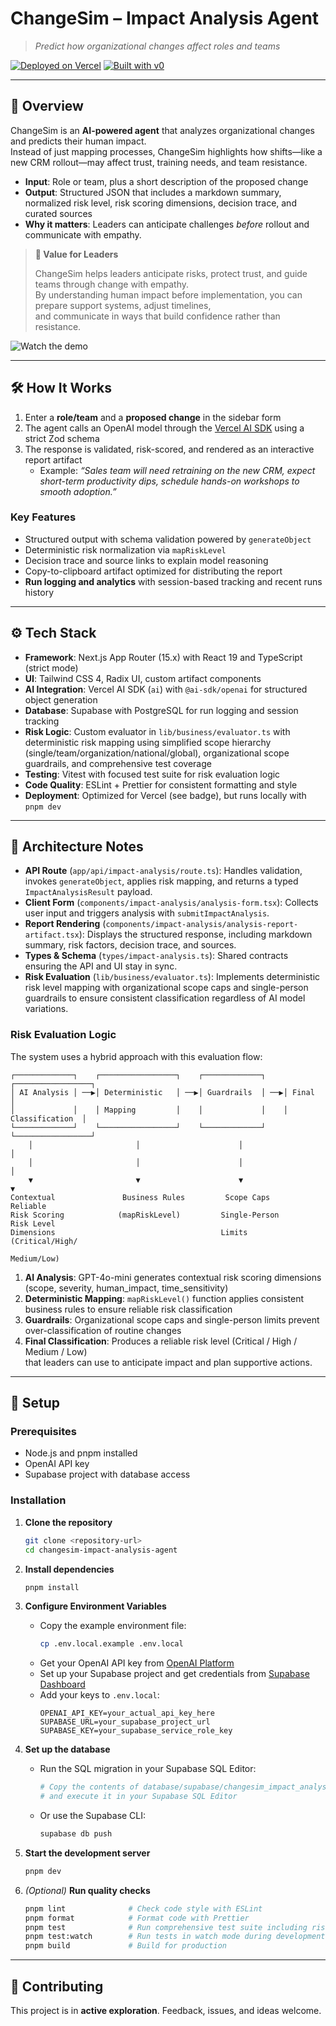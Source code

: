 # ChangeSim – Impact Analysis Agent

> _Predict how organizational changes affect roles and teams_

[![Deployed on Vercel](https://img.shields.io/badge/Deployed%20on-Vercel-black?style=for-the-badge&logo=vercel)](https://vercel.com/ppenasb-5242s-projects/v0-project1)
[![Built with v0](https://img.shields.io/badge/Built%20with-v0.app-black?style=for-the-badge)](https://v0.app/chat/projects/mBdJcC3KTRJ)

---

## 📖 Overview

ChangeSim is an **AI-powered agent** that analyzes organizational changes and predicts their human impact.  
Instead of just mapping processes, ChangeSim highlights how shifts—like a new CRM rollout—may affect trust, training needs, and team resistance.

- **Input**: Role or team, plus a short description of the proposed change
- **Output**: Structured JSON that includes a markdown summary, normalized risk level, risk scoring dimensions, decision trace, and curated sources
- **Why it matters**: Leaders can anticipate challenges _before_ rollout and communicate with empathy.

> **🎯 Value for Leaders**
>
> ChangeSim helps leaders anticipate risks, protect trust, and guide teams through change with empathy.  
> By understanding human impact before implementation, you can prepare support systems, adjust timelines,  
> and communicate in ways that build confidence rather than resistance.

![Watch the demo](./demo.gif)

---

## 🛠️ How It Works

1. Enter a **role/team** and a **proposed change** in the sidebar form
2. The agent calls an OpenAI model through the [Vercel AI SDK](https://ai-sdk.dev/) using a strict Zod schema
3. The response is validated, risk-scored, and rendered as an interactive report artifact
   - Example: _“Sales team will need retraining on the new CRM, expect short-term productivity dips, schedule hands-on workshops to smooth adoption.”_

### Key Features

- Structured output with schema validation powered by `generateObject`
- Deterministic risk normalization via `mapRiskLevel`
- Decision trace and source links to explain model reasoning
- Copy-to-clipboard artifact optimized for distributing the report
- **Run logging and analytics** with session-based tracking and recent runs history

---

## ⚙️ Tech Stack

- **Framework**: Next.js App Router (15.x) with React 19 and TypeScript (strict mode)
- **UI**: Tailwind CSS 4, Radix UI, custom artifact components
- **AI Integration**: Vercel AI SDK (`ai`) with `@ai-sdk/openai` for structured object generation
- **Database**: Supabase with PostgreSQL for run logging and session tracking
- **Risk Logic**: Custom evaluator in `lib/business/evaluator.ts` with deterministic risk mapping using simplified scope hierarchy (single/team/organization/national/global), organizational scope guardrails, and comprehensive test coverage
- **Testing**: Vitest with focused test suite for risk evaluation logic
- **Code Quality**: ESLint + Prettier for consistent formatting and style
- **Deployment**: Optimized for Vercel (see badge), but runs locally with `pnpm dev`

---

## 🧠 Architecture Notes

- **API Route** (`app/api/impact-analysis/route.ts`): Handles validation, invokes `generateObject`, applies risk mapping, and returns a typed `ImpactAnalysisResult` payload.
- **Client Form** (`components/impact-analysis/analysis-form.tsx`): Collects user input and triggers analysis with `submitImpactAnalysis`.
- **Report Rendering** (`components/impact-analysis/analysis-report-artifact.tsx`): Displays the structured response, including markdown summary, risk factors, decision trace, and sources.
- **Types & Schema** (`types/impact-analysis.ts`): Shared contracts ensuring the API and UI stay in sync.
- **Risk Evaluation** (`lib/business/evaluator.ts`): Implements deterministic risk level mapping with organizational scope caps and single-person guardrails to ensure consistent classification regardless of AI model variations.

### Risk Evaluation Logic

The system uses a hybrid approach with this evaluation flow:

```
┌─────────────┐    ┌─────────────────┐    ┌─────────────┐    ┌─────────────────┐
│ AI Analysis │ ──▶│ Deterministic   │ ──▶│ Guardrails  │ ──▶│ Final           │
│             │    │ Mapping         │    │             │    │ Classification  │
└─────────────┘    └─────────────────┘    └─────────────┘    └─────────────────┘
    │                       │                      │                    │
    │                       │                      │                    │
    ▼                       ▼                      ▼                    ▼
Contextual               Business Rules         Scope Caps          Reliable
Risk Scoring            (mapRiskLevel)         Single-Person        Risk Level
Dimensions                                     Limits               (Critical/High/
                                                                   Medium/Low)
```

1. **AI Analysis**: GPT-4o-mini generates contextual risk scoring dimensions (scope, severity, human_impact, time_sensitivity)
2. **Deterministic Mapping**: `mapRiskLevel()` function applies consistent business rules to ensure reliable risk classification
3. **Guardrails**: Organizational scope caps and single-person limits prevent over-classification of routine changes
4. **Final Classification**: Produces a reliable risk level (Critical / High / Medium / Low)  
   that leaders can use to anticipate impact and plan supportive actions.
   
---

## 🚀 Setup

### Prerequisites

- Node.js and pnpm installed
- OpenAI API key
- Supabase project with database access

### Installation

1. **Clone the repository**

   ```bash
   git clone <repository-url>
   cd changesim-impact-analysis-agent
   ```

2. **Install dependencies**

   ```bash
   pnpm install
   ```

3. **Configure Environment Variables**
   - Copy the example environment file:
     ```bash
     cp .env.local.example .env.local
     ```
   - Get your OpenAI API key from [OpenAI Platform](https://platform.openai.com/api-keys)
   - Set up your Supabase project and get credentials from [Supabase Dashboard](https://supabase.com/dashboard)
   - Add your keys to `.env.local`:
     ```
     OPENAI_API_KEY=your_actual_api_key_here
     SUPABASE_URL=your_supabase_project_url
     SUPABASE_KEY=your_supabase_service_role_key
     ```

4. **Set up the database**
   - Run the SQL migration in your Supabase SQL Editor:
     ```bash
     # Copy the contents of database/supabase/changesim_impact_analysis.sql
     # and execute it in your Supabase SQL Editor
     ```
   - Or use the Supabase CLI:
     ```bash
     supabase db push
     ```

5. **Start the development server**

   ```bash
   pnpm dev
   ```

6. _(Optional)_ **Run quality checks**
   ```bash
   pnpm lint              # Check code style with ESLint
   pnpm format            # Format code with Prettier
   pnpm test              # Run comprehensive test suite including risk evaluation edge cases
   pnpm test:watch        # Run tests in watch mode during development
   pnpm build             # Build for production
   ```

---

## 🤝 Contributing

This project is in **active exploration**. Feedback, issues, and ideas welcome.
